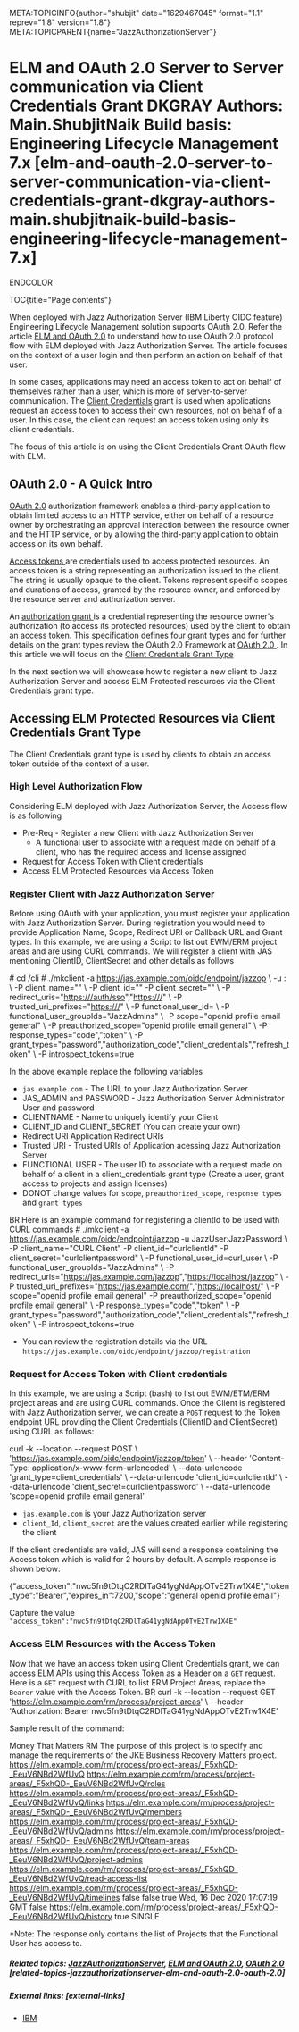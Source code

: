 META:TOPICINFO{author="shubjit" date="1629467045" format="1.1"
reprev="1.8" version="1.8"}
META:TOPICPARENT{name="JazzAuthorizationServer"}

# ELM and OAuth 2.0 Server to Server communication via Client Credentials Grant DKGRAY Authors: Main.ShubjitNaik Build basis: Engineering Lifecycle Management 7.x [elm-and-oauth-2.0-server-to-server-communication-via-client-credentials-grant-dkgray-authors-main.shubjitnaik-build-basis-engineering-lifecycle-management-7.x]

ENDCOLOR

TOC{title="Page contents"}

When deployed with Jazz Authorization Server (IBM Liberty OIDC feature)
Engineering Lifecycle Management solution supports OAuth 2.0. Refer the
article [ELM and OAuth 2.0](ELMAndOAuth20) to understand how to use
OAuth 2.0 protocol flow with ELM deployed with Jazz Authorization
Server. The article focuses on the context of a user login and then
perform an action on behalf of that user.

In some cases, applications may need an access token to act on behalf of
themselves rather than a user, which is more of server-to-server
communication. The [Client
Credentials](https://oauth.net/2/grant-types/client-credentials/) grant
is used when applications request an access token to access their own
resources, not on behalf of a user. In this case, the client can request
an access token using only its client credentials.

The focus of this article is on using the Client Credentials Grant OAuth
flow with ELM.

## OAuth 2.0 - A Quick Intro

[OAuth 2.0](https://oauth.net/2/) authorization framework enables a
third-party application to obtain limited access to an HTTP service,
either on behalf of a resource owner by orchestrating an approval
interaction between the resource owner and the HTTP service, or by
allowing the third-party application to obtain access on its own behalf.

[Access tokens ](https://tools.ietf.org/html/rfc6749#section-1.4)are
credentials used to access protected resources. An access token is a
string representing an authorization issued to the client. The string is
usually opaque to the client. Tokens represent specific scopes and
durations of access, granted by the resource owner, and enforced by the
resource server and authorization server.

An [authorization grant
](https://tools.ietf.org/html/rfc6749#section-1.3)is a credential
representing the resource owner's authorization (to access its protected
resources) used by the client to obtain an access token. This
specification defines four grant types and for further details on the
grant types review the OAuth 2.0 Framework at [OAuth 2.0
](https://oauth.net/). In this article we will focus on the [Client
Credentials Grant
Type](https://oauth.net/2/grant-types/client-credentials/)

In the next section we will showcase how to register a new client to
Jazz Authorization Server and access ELM Protected resources via the
Client Credentials grant type.

## Accessing ELM Protected Resources via Client Credentials Grant Type

The Client Credentials grant type is used by clients to obtain an access
token outside of the context of a user.

### High Level Authorization Flow

Considering ELM deployed with Jazz Authorization Server, the Access flow
is as following

-   Pre-Req - Register a new Client with Jazz Authorization Server
    -   A functional user to associate with a request made on behalf of
        a client, who has the required access and license assigned
-   Request for Access Token with Client credentials
-   Access ELM Protected Resources via Access Token

### Register Client with Jazz Authorization Server

Before using OAuth with your application, you must register your
application with Jazz Authorization Server. During registration you
would need to provide Application Name, Scope, Redirect URI or Callback
URL and Grant types. In this example, we are using a Script to list out
EWM/ERM project areas and are using CURL commands. We will register a
client with JAS mentioning ClientID, ClientSecret and other details as
follows

\# cd /cli \# ./mkclient -a
<https://jas.example.com/oidc/endpoint/jazzop> \\ -u : \\ -P
client_name="" \\ -P client_id="" -P client_secret="" \\ -P
redirect_uris="<https:///auth/sso>","<https:///>" \\ -P
trusted_uri_prefixes="<https:///>" \\ -P functional_user_id= \\ -P
functional_user_groupIds="JazzAdmins" \\ -P scope="openid profile email
general" \\ -P preauthorized_scope="openid profile email general" \\ -P
response_types="code","token" \\ -P
grant_types="password","authorization_code","client_credentials","refresh_token"
\\ -P introspect_tokens=true

In the above example replace the following variables

-   `jas.example.com` - The URL to your Jazz Authorization Server
-   JAS_ADMIN and PASSWORD - Jazz Authorization Server Administrator
    User and password
-   CLIENTNAME - Name to uniquely identify your Client
-   CLIENT_ID and CLIENT_SECRET (You can create your own)
-   Redirect URI Application Redirect URIs
-   Trusted URI - Trusted URIs of Application acessing Jazz
    Authorization Server
-   FUNCTIONAL USER - The user ID to associate with a request made on
    behalf of a client in a client_credentials grant type (Create a
    user, grant access to projects and assign licenses)
-   DONOT change values for `scope`, `preauthorized_scope`,
    `response types` and `grant types`

BR Here is an example command for registering a clientId to be used with
CURL commands \# ./mkclient -a
<https://jas.example.com/oidc/endpoint/jazzop> -u JazzUser:JazzPassword
\\ -P client_name="CURL Client" -P client_id="curlclientId" -P
client_secret="curlclientpassword" \\ -P functional_user_id=curl_user \\
-P functional_user_groupIds="JazzAdmins" \\ -P
redirect_uris="<https://jas.example.com/jazzop>","<https://localhost/jazzop>"
\\ -P
trusted_uri_prefixes="<https://jas.example.com/>","<https://localhost/>"
\\ -P scope="openid profile email general" -P
preauthorized_scope="openid profile email general" \\ -P
response_types="code","token" \\ -P
grant_types="password","authorization_code","client_credentials","refresh_token"
\\ -P introspect_tokens=true

-   You can review the registration details via the URL
    `https://jas.example.com/oidc/endpoint/jazzop/registration`

### Request for Access Token with Client credentials

In this example, we are using a Script (bash) to list out EWM/ETM/ERM
project areas and are using CURL commands. Once the Client is registered
with Jazz Authorization server, we can create a `POST` request to the
Token endpoint URL providing the Client Credentials (ClientID and
ClientSecret) using CURL as follows:

curl -k --location --request POST \\
'<https://jas.example.com/oidc/endpoint/jazzop/token>' \\ --header
'Content-Type: application/x-www-form-urlencoded' \\ --data-urlencode
'grant_type=client_credentials' \\ --data-urlencode
'client_id=curlclientId' \\ --data-urlencode
'client_secret=curlclientpassword' \\ --data-urlencode 'scope=openid
profile email general'

-   `jas.example.com` is your Jazz Authorization server
-   `client_Id`, `client_secret` are the values created earlier while
    registering the client

If the client credentials are valid, JAS will send a response containing
the Access token which is valid for 2 hours by default. A sample
response is shown below:

{"access_token":"nwc5fn9tDtqC2RDlTaG41ygNdAppOTvE2Trw1X4E","token_type":"Bearer","expires_in":7200,"scope":"general
openid profile email"}

Capture the value
`"access_token":"nwc5fn9tDtqC2RDlTaG41ygNdAppOTvE2Trw1X4E"`

### Access ELM Resources with the Access Token

Now that we have an access token using Client Credentials grant, we can
access ELM APIs using this Access Token as a Header on a `GET` request.
Here is a `GET` request with CURL to list ERM Project Areas, replace the
`Bearer` value with the Access Token. BR curl -k --location --request
GET '<https://elm.example.com/rm/process/project-areas>' \\ --header
'Authorization: Bearer nwc5fn9tDtqC2RDlTaG41ygNdAppOTvE2Trw1X4E'

Sample result of the command:

Money That Matters RM The purpose of this project is to specify and
manage the requirements of the JKE Business Recovery Matters project.
<https://elm.example.com/rm/process/project-areas/_F5xhQD-_EeuV6NBd2WfUvQ>
<https://elm.example.com/rm/process/project-areas/_F5xhQD-_EeuV6NBd2WfUvQ/roles>
<https://elm.example.com/rm/process/project-areas/_F5xhQD-_EeuV6NBd2WfUvQ/links>
<https://elm.example.com/rm/process/project-areas/_F5xhQD-_EeuV6NBd2WfUvQ/members>
<https://elm.example.com/rm/process/project-areas/_F5xhQD-_EeuV6NBd2WfUvQ/admins>
<https://elm.example.com/rm/process/project-areas/_F5xhQD-_EeuV6NBd2WfUvQ/team-areas>
<https://elm.example.com/rm/process/project-areas/_F5xhQD-_EeuV6NBd2WfUvQ/project-admins>
<https://elm.example.com/rm/process/project-areas/_F5xhQD-_EeuV6NBd2WfUvQ/read-access-list>
<https://elm.example.com/rm/process/project-areas/_F5xhQD-_EeuV6NBd2WfUvQ/timelines>
false false true Wed, 16 Dec 2020 17:07:19 GMT false
<https://elm.example.com/rm/process/project-areas/_F5xhQD-_EeuV6NBd2WfUvQ/history>
true SINGLE

\*Note: The response only contains the list of Projects that the
Functional User has access to.

##### Related topics: [JazzAuthorizationServer](JazzAuthorizationServer), [ELM and OAuth 2.0](ELMAndOAuth20), [OAuth 2.0](https://oauth.net/2/) [related-topics-jazzauthorizationserver-elm-and-oauth-2.0-oauth-2.0]

##### External links: [external-links]

-   [IBM](https://www.ibm.com)
